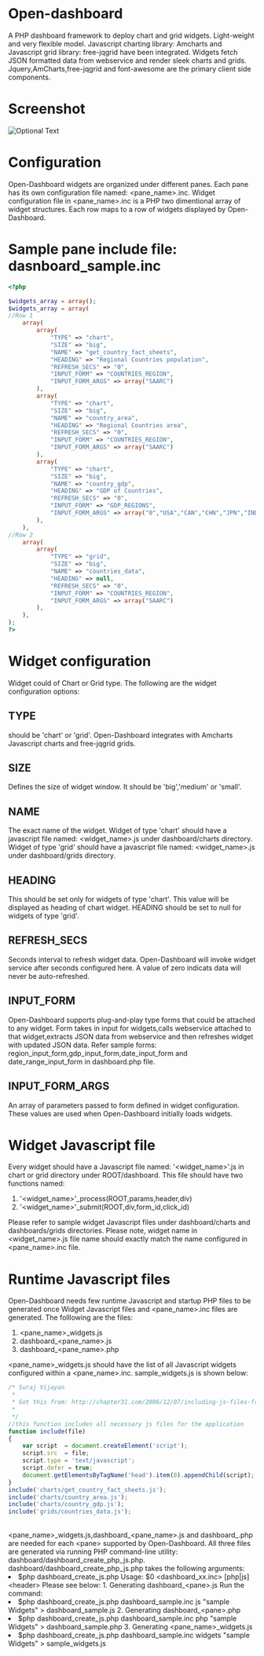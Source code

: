 # Open-dashboard
A PHP dashboard framework to deploy chart and grid widgets. Light-weight and very flexible model. Javascript charting library: Amcharts and Javascript grid library: free-jqgrid have been integrated. Widgets fetch JSON formatted data from webservice and render sleek charts and grids. Jquery,AmCharts,free-jqgrid and font-awesome are the primary client side components.
# Screenshot
![Optional Text](../master/docs/image1.png)
# Configuration
Open-Dashboard widgets are organized under different panes. Each pane has its own configuration file named: <pane_name>.inc. Widget configuration file in <pane_name>.inc is a PHP two dimentional array of widget structures. Each row maps to a row of widgets displayed by Open-Dashboard.
# Sample pane include file: dasnboard_sample.inc
```php
<?php

$widgets_array = array();
$widgets_array = array(
//Row 1
    array(
        array(
            "TYPE" => "chart",
            "SIZE" => "big",
            "NAME" => "get_country_fact_sheets",
            "HEADING" => "Regional Countries population",
            "REFRESH_SECS" => "0",
            "INPUT_FORM" => "COUNTRIES_REGION",
            "INPUT_FORM_ARGS" => array("SAARC")
        ),
        array(
            "TYPE" => "chart",
            "SIZE" => "big",
            "NAME" => "country_area",
            "HEADING" => "Regional Countries area",
            "REFRESH_SECS" => "0",
            "INPUT_FORM" => "COUNTRIES_REGION",
            "INPUT_FORM_ARGS" => array("SAARC")
        ),
        array(
            "TYPE" => "chart",
            "SIZE" => "big",
            "NAME" => "country_gdp",
            "HEADING" => "GDP of Countries",
            "REFRESH_SECS" => "0",
            "INPUT_FORM" => "GDP_REGIONS",
            "INPUT_FORM_ARGS" => array("0","USA","CAN","CHN","JPN","IND","GBR","DEU")
        ),
    ),
//Row 2
    array(
        array(
            "TYPE" => "grid",
            "SIZE" => "big",
            "NAME" => "countries_data",
            "HEADING" => null,
            "REFRESH_SECS" => "0",
            "INPUT_FORM" => "COUNTRIES_REGION",
            "INPUT_FORM_ARGS" => array("SAARC")
        ),
    ),
);
?>
```
# Widget configuration

Widget could of Chart or Grid type. The following are the widget configuration options:
## TYPE
should be 'chart' or 'grid'. Open-Dashboard integrates with Amcharts Javascript charts and free-jqgrid grids.
## SIZE
Defines the size of widget window. It should be 'big','medium' or 'small'.
## NAME
The exact name of the widget. Widget of type 'chart' should have a javascript file named: <widget_name>.js under dashboard/charts directory. Widget of type 'grid' should have a javascript file named: <widget_name>.js under dashboard/grids directory.
## HEADING
This should be set only for  widgets of type 'chart'. This value will be displayed as heading of chart widget. HEADING should be set to null for widgets of type 'grid'.
## REFRESH_SECS
Seconds interval to refresh widget data. Open-Dashboard will invoke widget service after seconds configured here. A value of zero indicats data will never be auto-refreshed.
## INPUT_FORM
Open-Dashboard supports plug-and-play type forms that could be attached to any widget. Form takes in input for widgets,calls webservice attached to that widget,extracts JSON data from webservice and then refreshes widget with updated JSON data. Refer sample forms: region_input_form,gdp_input_form,date_input_form and date_range_input_form in dashboard.php file.

## INPUT_FORM_ARGS
An array of parameters passed to form defined in widget configuration. These values are used when Open-Dashboard initially loads widgets.

# Widget Javascript file
Every widget should have a Javascript file named: '<widget_name>'.js in chart or grid directory under ROOT/dashboard. This file should have two functions named:
1. '<widget_name>'_process(ROOT,params,header,div)
2. '<widget_name>'_submit(ROOT,div,form_id,click_id)

Please refer to sample widget Javascript files under dashboard/charts and dashboards/grids directories. Please note, widget name in <widget_name>.js file name should exactly match the name configured in <pane_name>.inc file.

# Runtime Javascript files

Open-Dashboard needs few runtime Javascript and startup PHP files to be generated once Widget Javascript files and <pane_name>.inc files are generated. The folllowing are the files:
1. <pane_name>_widgets.js
2. dashboard_<pane_name>.js
3. dashboard_<pane_name>.php

<pane_name>_widgets.js should have the list of all Javascript widgets configured within a <pane_name>.inc. sample_widgets.js is shown below:
```js
/* Suraj Vijayan 
 *
 * Got this from: http://chapter31.com/2006/12/07/including-js-files-from-within-js-files/
 *
 */
//this function includes all necessary js files for the application
function include(file)
{
	var script  = document.createElement('script');
	script.src  = file;
	script.type = 'text/javascript';
	script.defer = true;
	document.getElementsByTagName('head').item(0).appendChild(script);
}
include('charts/get_country_fact_sheets.js');
include('charts/country_area.js');
include('charts/country_gdp.js');
include('grids/countries_data.js');
```
<br>
&lt;pane_name&gt;_widgets.js,dashboard_&lt;pane_name&gt;.js and dashboard_<pane_name>.php are needed for each &lt;pane&gt; supported by Open-Dashboard. All three files are generated via running PHP command-line utility: dashboard/dashboard_create_php_js.php. dashboard/dashboard_create_php_js.php takes the following arguments:
<li>$php dashboard_create_js.php 
Usage: $0 &lt;dashboard_xx.inc&gt; [php|js] &lt;header&gt;
Please see below:
1. Generating dashboard_&lt;pane&gt;.js
	Run the command:
<li>$php dashboard_create_js.php dashboard_sample.inc js "sample Widgets" > dashboard_sample.js
2. Generating dashboard_&lt;pane&gt;.php
<li>$php dashboard_create_js.php dashboard_sample.inc php "sample Widgets" > dashboard_sample.php
3. Generating &lt;pane_name&gt;_widgets.js
<li>$php dashboard_create_js.php dashboard_sample.inc widgets "sample Widgets" > sample_widgets.js

